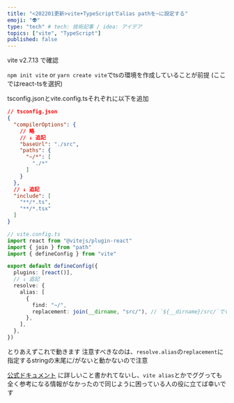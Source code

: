 ```yaml
---
title: "<202201更新>vite+TypeScriptでalias pathを~に設定する"
emoji: "👽"
type: "tech" # tech: 技術記事 / idea: アイデア
topics: ["vite", "TypeScript"]
published: false
---
```


vite v2.7.13 で確認

`npm init vite` or `yarn create vite`でtsの環境を作成していることが前提
(ここではreact-tsを選択)

tsconfig.jsonとvite.config.tsそれぞれに以下を追加

```json
// tsconfig.json
{
  "compilerOptions": {
    // 略
    // ↓ 追記
    "baseUrl": "./src",
    "paths": {
      "~/*": [
        "./*"
      ]
    }
  },
  // ↓ 追記
  "include": [
    "**/*.ts",
    "**/*.tsx"
  ]
}
```

```ts
// vite.config.ts
import react from "@vitejs/plugin-react"
import { join } from "path"
import { defineConfig } from "vite"

export default defineConfig({
  plugins: [react()],
  // ↓ 追記
  resolve: {
    alias: [
      {
        find: "~/",
        replacement: join(__dirname, "src/"), // `${__dirname}/src/`でも可
      },
    ],
  },
})

```

とりあえずこれで動きます
注意すべきなのは、`resolve.alias`の`replacement`に指定するstringの末尾に/がないと動かないので注意

[公式ドキュメント](https://vitejs.dev/config/#resolve-alias) に詳しいこと書かれてないし、`vite alias`とかでググっても全く参考になる情報がなかったので同じように困っている人の役に立てば幸いです
